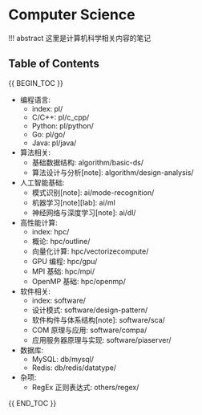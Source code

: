 # Computer Science

!!! abstract 
    这里是计算机科学相关内容的笔记


## Table of Contents

{{ BEGIN_TOC }}

- 编程语言:
    - index: pl/
    - C/C++: pl/c_cpp/
    - Python: pl/python/
    - Go: pl/go/
    - Java: pl/java/
- 算法相关:
    - 基础数据结构: algorithm/basic-ds/
    - 算法设计与分析[note]: algorithm/design-analysis/
- 人工智能基础:
    - 模式识别[note]: ai/mode-recognition/
    - 机器学习[note][lab]: ai/ml
    - 神经网络与深度学习[note]: ai/dl/
- 高性能计算:
    - index: hpc/
    - 概论: hpc/outline/
    - 向量化计算: hpc/vectorizecompute/
    - GPU 编程: hpc/gpu/
    - MPI 基础: hpc/mpi/
    - OpenMP 基础: hpc/openmp/
- 软件相关:
    - index: software/
    - 设计模式: software/design-pattern/
    - 软件构件与体系结构[note]: software/sca/
    - COM 原理与应用: software/compa/
    - 应用服务器原理与实现: software/piaserver/
- 数据库:
    - MySQL: db/mysql/
    - Redis: db/redis/datatype/
- 杂项:
    - RegEx 正则表达式: others/regex/

{{ END_TOC }}

<!-- - [编程语言](pl/)
    - [C/C++](pl/c_cpp/)
    - [Python](pl/python/)
    - [Go](pl/go/)
    - [Java](pl/java/)
- 算法相关
    - [基础数据结构](algorithm/basic-ds/)
    - [算法设计与分析](algorithm/design-analysis/) <span class="toc-tag toc-tag-classnotes"></span>
- 人工智能基础
    - [模式识别](ai/mode-recognition/) <span class="toc-tag toc-tag-classnotes"></span>
    - [机器学习](ai/ml) <span class="toc-tag toc-tag-classnotes"></span> <span class="toc-tag toc-tag-reports"></span>
    - [神经网络与深度学习](ai/dl/) <span class="toc-tag toc-tag-classnotes">
- [高性能计算](hpc/)
    - [概论](hpc/outline/)
    - [向量化计算](hpc/vectorizecompute/)
    - [GPU 编程](hpc/gpu/)
    - [MPI 基础](hpc/mpi/)
    - [OpenMP 基础](hpc/openmp/)
    - [Taichi 基础](hpc/taichi/)
- [软件相关](software/)
    - [设计模式](software/design-pattern/)
    - [软件构件与体系结构](software/sca/) <span class="toc-tag toc-tag-classnotes"></span>
    - [COM 原理与应用](software/compa/)
    - [应用服务器原理与实现](software/piaserver/)
- 数据库
    - [MySQL](db/mysql/)
    - Redis
- 杂项
    - [RegEx 正则表达式](others/regex/) -->